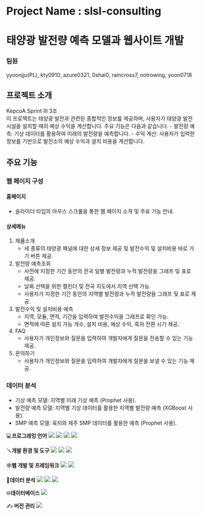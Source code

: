 # Project Name : slsl-consulting
# 태양광 발전량 예측 모델과 웹사이트 개발

### 팀원
yyoonjju(PL), kty0910, azure0321, 0shai0, raincross7, notrowing, yoon0718

## 프로젝트 소개
KepcoA Sprint III 3조    
이 프로젝트는 태양광 발전과 관련된 종합적인 정보를 제공하며, 사용자가 태양광 발전 시설을 설치할 때의 예상 수익을 계산합니다. 주요 기능은 다음과 같습니다.
    - 발전량 예측: 기상 데이터를 활용하여 미래의 발전량을 예측합니다.
    - 수익 계산: 사용자가 입력한 정보를 기반으로 발전소의 예상 수익과 설치 비용을 계산합니다.

## 주요 기능 
### 웹 페이지 구성
#### 홈페이지
- 슬라이더 타입의 마우스 스크롤을 통한 웹 페이지 소개 및 주요 기능 안내.
#### 상세메뉴
1. 제품소개
    - 세 종류의 태양광 패널에 대한 상세 정보 제공 및 발전수익 및 설치비용 바로 가기 버튼 제공.
2. 발전량 예측조회
   - 사전에 지정한 기간 동안의 전국 일별 발전량과 누적 발전량을 그래프 및 표로 제공.
   - 날짜 선택을 위한 캘린더 및 전국 지도에서 지역 선택 가능.
   - 사용자가 지정한 기간 동안의 지역별 발전량과 누적 발전량을 그래프 및 표로 제공.
3. 발전수익 및 설치비용 예측
   - 지역, 모듈, 면적, 기간을 입력하여 발전수익을 그래프로 확인 가능.
   - 면적에 따른 설치 가능 개수, 설치 비용, 예상 수익, 흑자 전환 시기 제공.
4. FAQ
   - 사용자가 개인정보와 질문을 입력하여 개발자에게 질문을 전송할 수 있는 기능 제공.
5. 문의하기
   - 사용자가 개인정보와 질문을 입력하여 개발자에게 질문을 보낼 수 있는 기능 제공.
### 데이터 분석
- 기상 예측 모델: 지역별 미래 기상 예측 (Prophet 사용).
- 발전량 예측 모델: 지역별 기상 데이터를 활용한 지역별 발전량 예측 (XGBoost 사용).
- SMP 예측 모델: 육지와 제주 SMP 데이터를 활용한 예측 (Prophet 사용).

💻**프로그래밍 언어**
<img src="https://img.shields.io/badge/python-3776AB?style=for-the-badge&logo=python&logoColor=white">
<img src="https://img.shields.io/badge/html5-E34F26?style=for-the-badge&logo=html5&logoColor=white">
<img src="https://img.shields.io/badge/css3-1572B6?style=for-the-badge&logo=css3&logoColor=white">
<img src="https://img.shields.io/badge/javascript-F7DF1E?style=for-the-badge&logo=javascript&logoColor=white">

🪛**개발 환경 및 도구**
<img src="https://img.shields.io/badge/visualstudiocode-007ACC?style=for-the-badge&logo=visualstudiocode&logoColor=white">
<img src="https://img.shields.io/badge/Anaconda-%2344A833.svg?style=for-the-badge&logo=anaconda&logoColor=white">
<img src="https://img.shields.io/badge/jupyter-F37626?style=for-the-badge&logo=jupyter&logoColor=white">

🕸️**웹 개발 및 프레임워크**
<img src="https://img.shields.io/badge/springboot-6DB33F?style=for-the-badge&logo=springboot&logoColor=white">
<img src="https://img.shields.io/badge/react-61DAFB?style=for-the-badge&logo=react&logoColor=white">

🔢**데이터 분석**
<img src="https://img.shields.io/badge/scikitlearn-F7931E?style=for-the-badge&logo=scikitlearn&logoColor=white">
<img src="https://img.shields.io/badge/tensorflow-FF6F00?style=for-the-badge&logo=tensorflow&logoColor=white">
<img src="https://img.shields.io/badge/keras-D00000?style=for-the-badge&logo=keras&logoColor=white">

🌐**데이터베이스**
<img src="https://img.shields.io/badge/mariadb-003545?style=for-the-badge&logo=mariadb&logoColor=white">

✍️ **버전 관리**
 <img src="https://img.shields.io/badge/github-181717?style=for-the-badge&logo=github&logoColor=white">
